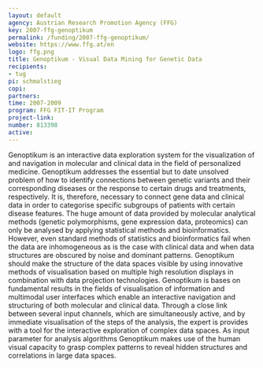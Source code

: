 ```yaml
---
layout: default
agency: Austrian Research Promotion Agency (FFG)
key: 2007-ffg-genoptikum
permalink: /funding/2007-ffg-genoptikum/
website: https://www.ffg.at/en
logo: ffg.png
title: Genoptikum - Visual Data Mining for Genetic Data
recipients: 
- tug
pi: schmalstieg
copi: 
partners: 
time: 2007-2009
program: FFG FIT-IT Program
project-link: 
number: 813398
active:
---
```

Genoptikum is an interactive data exploration system for the visualization of and navigation in molecular and clinical data in the field of personalized medicine. Genoptikum addresses the essential but to date unsolved problem of how to identify connections between genetic variants and their corresponding diseases or the response to certain drugs and treatments, respectively. It is, therefore, necessary to connect gene data and clinical data in order to categorise specific subgroups of patients with certain disease features. The huge amount of data provided by molecular analytical methods (genetic polymorphisms, gene expression data, proteomics) can only be analysed by applying statistical methods and bioinformatics. However, even standard methods of statistics and bioinformatics fail when the data are inhomogeneous as is the case with clinical data and when data structures are obscured by noise and dominant patterns. Genoptikum should make the structure of the data spaces visible by using innovative methods of visualisation based on multiple high resolution displays in combination with data projection technologies. Genoptikum is bases on fundamental results in the fields of visualisation of information and multimodal user interfaces which enable an interactive navigation and structuring of both molecular and clinical data. Through a close link between several input channels, which are simultaneously active, and by immediate visualisation of the steps of the analysis, the expert is provides with a tool for the interactive exploration of complex data spaces. As input parameter for analysis algorithms Genoptikum makes use of the human visual capacity to grasp complex patterns to reveal hidden structures and correlations in large data spaces. 
